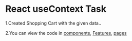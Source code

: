 # React useContext Task

1.Created Shopping Cart with the given data..

2.You can view the code in [components](./src/components/),
                           [Features](./src/Features/),
                           [pages](./src/pages/)
